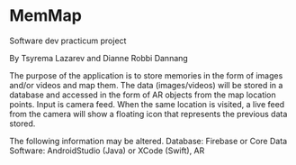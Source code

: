 # MemMap
Software dev practicum project

By Tsyrema Lazarev and Dianne Robbi Dannang

The purpose of the application is to store memories in the form of images and/or videos and map them. The data (images/videos) will be stored in a database and accessed in the form of AR objects from the map location points. 
Input is camera feed.
When the same location is visited, a live feed from the camera will show a floating icon that represents the previous data stored.

The following information may be altered.
Database: Firebase or Core Data
Software: AndroidStudio (Java) or XCode (Swift), AR
